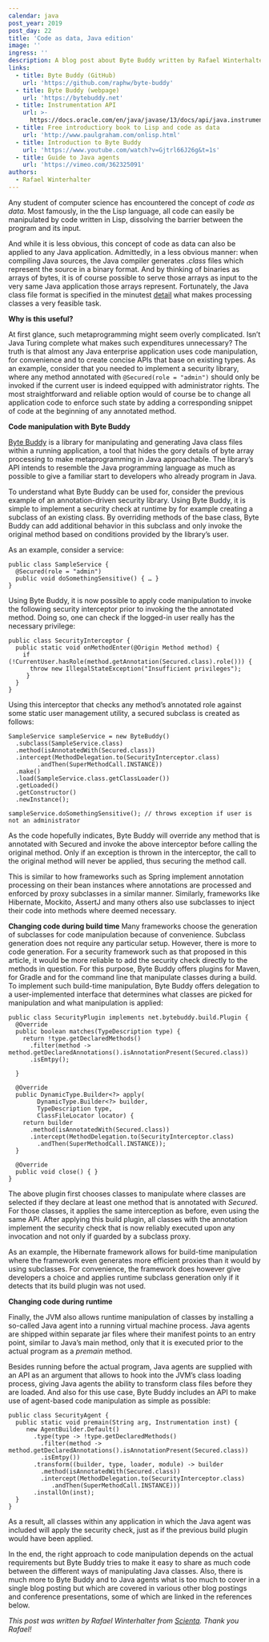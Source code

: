 ```yaml
---
calendar: java
post_year: 2019
post_day: 22
title: 'Code as data, Java edition'
image: ''
ingress: ''
description: A blog post about Byte Buddy written by Rafael Winterhalter from Scienta
links:
  - title: Byte Buddy (GitHub)
    url: 'https://github.com/raphw/byte-buddy'
  - title: Byte Buddy (webpage)
    url: 'https://bytebuddy.net'
  - title: Instrumentation API
    url: >-
      https://docs.oracle.com/en/java/javase/13/docs/api/java.instrument/java/lang/instrument/package-summary.html
  - title: Free introductiory book to Lisp and code as data
    url: 'http://www.paulgraham.com/onlisp.html'
  - title: Introduction to Byte Buddy
    url: 'https://www.youtube.com/watch?v=Gjtrl66J26g&t=1s'
  - title: Guide to Java agents
    url: 'https://vimeo.com/362325091'
authors:
  - Rafael Winterhalter
---
```

Any student of computer science has encountered the concept of _code as data_. Most famously, in the the Lisp language, all code can easily be manipulated by code written in Lisp, dissolving the barrier between the program and its input.

And while it is less obvious, this concept of code as data can also be applied to any Java application. Admittedly, in a less obvious manner: when compiling Java sources, the Java compiler generates _.class_ files which represent the source in a binary format. And by thinking of binaries as arrays of bytes, it is of course possible to serve those arrays as input to the very same Java application those arrays represent. Fortunately, the Java class file format is specified in the minutest [detail](https://docs.oracle.com/javase/specs/jvms/se13/html/jvms-4.html) what makes processing classes a very feasible task.

**Why is this useful?**

At first glance, such metaprogramming might seem overly complicated. Isn’t Java Turing complete what makes such expenditures unnecessary? The truth is that almost any Java enterprise application uses code manipulation, for convenience and to create concise APIs that base on existing types. As an example, consider that you needed to implement a security library, where any method annotated with `@Secured(role = "admin")` should only be invoked if the current user is indeed equipped with administrator rights. The most straightforward and reliable option would of course be to change all application code to enforce such state by adding a corresponding snippet of code at the beginning of any annotated method.

**Code manipulation with Byte Buddy**

[Byte Buddy](https://bytebuddy.net) is a library for manipulating and generating Java class files within a running application, a tool that hides the gory details of byte array processing to make metaprogramming in Java approachable. The library’s API intends to resemble the Java programming language as much as possible to give a familiar start to developers who already program in Java.

To understand what Byte Buddy can be used for, consider the previous example of an annotation-driven security library. Using Byte Buddy, it is simple to implement a security check at runtime by for example creating a subclass of an existing class. By overriding methods of the base class, Byte Buddy can add additional behavior in this subclass and only invoke the original method based on conditions provided by the library’s user.

As an example, consider a service:

```
public class SampleService {
  @Secured(role = "admin")
  public void doSomethingSensitive() { … }
} 
```

Using Byte Buddy, it is now possible to apply code manipulation to invoke the following security interceptor prior to invoking the the annotated method. Doing so, one can check if the logged-in user really has the necessary privilege:

```
public class SecurityInterceptor {
  public static void onMethodEnter(@Origin Method method) {
    if (!CurrentUser.hasRole(method.getAnnotation(Secured.class).role())) {
      throw new IllegalStateException("Insufficient privileges");
     }
  }
}
```

Using this interceptor that checks any method’s annotated role against some static user management utility, a secured subclass is created as follows:

```
SampleService sampleService = new ByteBuddy()
  .subclass(SampleService.class)
  .method(isAnnotatedWith(Secured.class))
  .intercept(MethodDelegation.to(SecurityInterceptor.class)
        .andThen(SuperMethodCall.INSTANCE))
  .make()
  .load(SampleService.class.getClassLoader())
  .getLoaded()
  .getConstructor()
  .newInstance();

sampleService.doSomethingSensitive(); // throws exception if user is not an administrator
```

As the code hopefully indicates, Byte Buddy will override any method that is annotated with Secured and invoke the above interceptor before calling the original method. Only if an exception is thrown in the interceptor, the call to the original method will never be applied, thus securing the method call.

This is similar to how frameworks such as Spring implement annotation processing on their bean instances where annotations are processed and enforced by proxy subclasses in a similar manner. Similarly, frameworks like Hibernate, Mockito, AssertJ and many others also use subclasses to inject their code into methods where deemed necessary.

**Changing code during build time**
Many frameworks choose the generation of subclasses for code manipulation because of convenience. Subclass generation does not require any particular setup. However, there is more to code generation. For a security framework such as that proposed in this article, it would be more reliable to add the security check directly to the methods in question. For this purpose, Byte Buddy offers plugins for Maven, for Gradle and for the command line that manipulate classes during a build. To implement such build-time manipulation, Byte Buddy offers delegation to a user-implemented interface that determines what classes are picked for manipulation and what manipulation is applied:

```
public class SecurityPlugin implements net.bytebuddy.build.Plugin {
  @Override
  public boolean matches(TypeDescription type) {
    return !type.getDeclaredMethods()
      .filter(method -> method.getDeclaredAnnotations().isAnnotationPresent(Secured.class))
      .isEmtpy();

  }
  
  @Override
  public DynamicType.Builder<?> apply(
        DynamicType.Builder<?> builder, 
        TypeDescription type, 
        ClassFileLocator locator) {
    return builder
      .method(isAnnotatedWith(Secured.class))
      .intercept(MethodDelegation.to(SecurityInterceptor.class)
        .andThen(SuperMethodCall.INSTANCE));
  }

  @Override
  public void close() { }
}
```

The above plugin first chooses classes to manipulate where classes are selected if they declare at least one method that is annotated with _Secured_. For those classes, it applies the same interception as before, even using the same API. After applying this build plugin, all classes with the annotation implement  the security check that is now reliably executed upon any invocation and not only if guarded by a subclass proxy.

As an example, the Hibernate framework allows for build-time manipulation where the framework even generates more efficient proxies than it would by using subclasses. For convenience, the framework does however give developers a choice and applies runtime subclass generation only if it detects that its build plugin was not used.

**Changing code during runtime**

Finally, the JVM also allows runtime manipulation of classes by installing a so-called Java agent into a running virtual machine process. Java agents are shipped within separate jar files where their manifest points to an entry point, similar to Java’s main method, only that it is executed prior to the actual program as a _premain_ method.

Besides running before the actual program, Java agents are supplied with an API as an argument that allows to hook into the JVM’s class loading process, giving Java agents the ability to transform class files before they are loaded. And also for this use case, Byte Buddy includes an API to make use of agent-based code manipulation as simple as possible:

```
public class SecurityAgent {
  public static void premain(String arg, Instrumentation inst) {
     new AgentBuilder.Default()
       .type(type -> !type.getDeclaredMethods()
         .filter(method -> method.getDeclaredAnnotations().isAnnotationPresent(Secured.class))
         .isEmtpy())
       .transform((builder, type, loader, module) -> builder
         .method(isAnnotatedWith(Secured.class))
         .intercept(MethodDelegation.to(SecurityInterceptor.class)
            .andThen(SuperMethodCall.INSTANCE)))
       .installOn(inst);
  }
}
```

As a result, all classes within any application in which the Java agent was included will apply the security check, just as if the previous build plugin would have been applied.

In the end, the right approach to code manipulation depends on the actual requirements but Byte Buddy tries to make it easy to share as much code between the different ways of manipulating Java classes. Also, there is much more to Byte Buddy and to Java agents what is too much to cover in a single blog posting but which are covered in various other blog postings and conference presentations, some of which are linked in the references below.

_This post was written by Rafael Winterhalter from [Scienta](https://scienta.no).
Thank you Rafael!_
